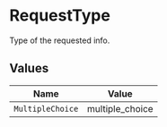 # RequestType

Type of the requested info.


## Values

| Name             | Value            |
| ---------------- | ---------------- |
| `MultipleChoice` | multiple_choice  |